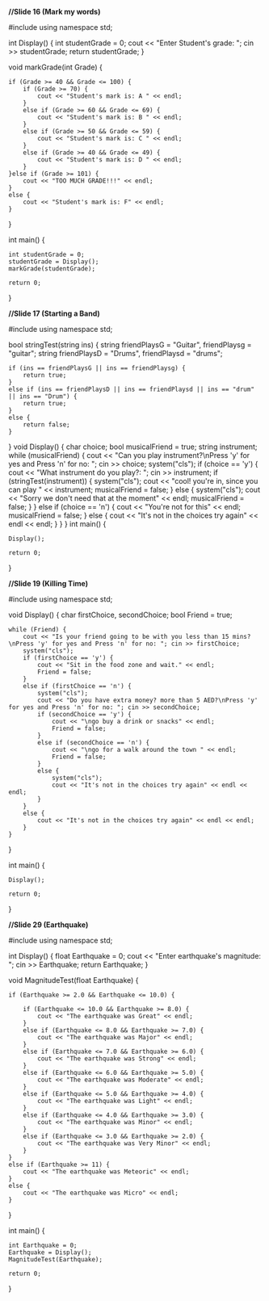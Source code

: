 **//Slide 16 (Mark my words)**

#include <iostream>
using namespace std;


int Display() {
	int studentGrade = 0;
	cout << "Enter Student's grade: "; cin >> studentGrade;
	return studentGrade;
}

void markGrade(int Grade) {

	if (Grade >= 40 && Grade <= 100) {
		if (Grade >= 70) {
			cout << "Student's mark is: A " << endl;
		}
		else if (Grade >= 60 && Grade <= 69) {
			cout << "Student's mark is: B " << endl;
		}
		else if (Grade >= 50 && Grade <= 59) {
			cout << "Student's mark is: C " << endl;
		}
		else if (Grade >= 40 && Grade <= 49) {
			cout << "Student's mark is: D " << endl;
		}
	}else if (Grade >= 101) {
		cout << "TOO MUCH GRADE!!!" << endl;
	}
	else {
		cout << "Student's mark is: F" << endl;
	}
}

int main() {

	int studentGrade = 0;
	studentGrade = Display();
	markGrade(studentGrade);

	return 0;
}

                                     
                                          
**//Slide 17 (Starting a Band)**
						      
#include <iostream>
using namespace std;



bool stringTest(string ins) {
	string friendPlaysG = "Guitar", friendPlaysg = "guitar";
	string friendPlaysD = "Drums", friendPlaysd = "drums";


	if (ins == friendPlaysG || ins == friendPlaysg) {
		return true;
	}
	else if (ins == friendPlaysD || ins == friendPlaysd || ins == "drum" || ins == "Drum") {
		return true;
	}
	else {
		return false;
	}

}
void Display() {
	char choice;
	bool musicalFriend = true;
	string instrument;
	while (musicalFriend) {
		cout << "Can you play instrument?\nPress 'y' for yes and Press 'n' for no: "; cin >> choice;
		system("cls");
		if (choice == 'y') {
			cout << "What instrument do you play?: "; cin >> instrument;
			if (stringTest(instrument)) {
				system("cls");
				cout << "cool! you're in, since you can play " << instrument;
				musicalFriend = false;
			}
			else {
				system("cls");
				cout << "Sorry we don't need that at the moment" << endl;
				musicalFriend = false;
			}
		}
		else if (choice == 'n') {
			cout << "You're not for this" << endl;
			musicalFriend = false;
		}
		else {
			cout << "It's not in the choices try again" << endl << endl;
		}
	}
}
int main() {

	Display();

	return 0;
}
	
	
**//Slide 19 (Killing Time)**
	
#include <iostream>
using namespace std;


void Display() {
	char firstChoice, secondChoice;
	bool Friend = true;
	
	while (Friend) {
		cout << "Is your friend going to be with you less than 15 mins?\nPress 'y' for yes and Press 'n' for no: "; cin >> firstChoice;
		system("cls");
		if (firstChoice == 'y') {
			cout << "Sit in the food zone and wait." << endl;
			Friend = false;
		}
		else if (firstChoice == 'n') {
			system("cls");
			cout << "Do you have extra money? more than 5 AED?\nPress 'y' for yes and Press 'n' for no: "; cin >> secondChoice;
			if (secondChoice == 'y') {
				cout << "\ngo buy a drink or snacks" << endl;
				Friend = false;
			}
			else if (secondChoice == 'n') {
				cout << "\ngo for a walk around the town " << endl;
				Friend = false;
			}
			else {
				system("cls");
				cout << "It's not in the choices try again" << endl << endl;
			}
		}
		else {
			cout << "It's not in the choices try again" << endl << endl;
		}
	}
}

int main() {


	Display();

	return 0;
}
	
	
	
**//Slide 29 (Earthquake)**
	
#include <iostream>
using namespace std;


int Display() {
	float Earthquake = 0;
	cout << "Enter earthquake's magnitude: "; cin >> Earthquake;
	return Earthquake;
}

void MagnitudeTest(float Earthquake) {

	if (Earthquake >= 2.0 && Earthquake <= 10.0) {
		
		if (Earthquake <= 10.0 && Earthquake >= 8.0) {
			cout << "The earthquake was Great" << endl;
		}
		else if (Earthquake <= 8.0 && Earthquake >= 7.0) {
			cout << "The earthquake was Major" << endl;
		}
		else if (Earthquake <= 7.0 && Earthquake >= 6.0) {
			cout << "The earthquake was Strong" << endl;
		}
		else if (Earthquake <= 6.0 && Earthquake >= 5.0) {
			cout << "The earthquake was Moderate" << endl;
		}
		else if (Earthquake <= 5.0 && Earthquake >= 4.0) {
			cout << "The earthquake was Light" << endl;
		}
		else if (Earthquake <= 4.0 && Earthquake >= 3.0) {
			cout << "The earthquake was Minor" << endl;
		}
		else if (Earthquake <= 3.0 && Earthquake >= 2.0) {
			cout << "The earthquake was Very Minor" << endl;
		}
	}
	else if (Earthquake >= 11) {
		cout << "The earthquake was Meteoric" << endl;
	}
	else {
		cout << "The earthquake was Micro" << endl;
	}
}

int main() {

	int Earthquake = 0;
	Earthquake = Display();
	MagnitudeTest(Earthquake);

	return 0;
}

